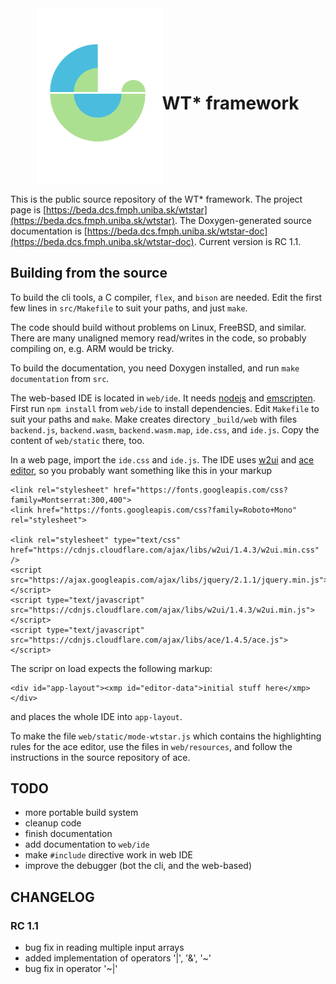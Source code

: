 <div style="display:flex;justify-content:center;align-items:center">
<img src="./logo.svg" width="200px">

# WT\* framework
</div>

This is the public source repository of the WT\* framework.
The project page is [https://beda.dcs.fmph.uniba.sk/wtstar](https://beda.dcs.fmph.uniba.sk/wtstar). The Doxygen-generated source
documentation is [https://beda.dcs.fmph.uniba.sk/wtstar-doc](https://beda.dcs.fmph.uniba.sk/wtstar-doc). Current version is RC 1.1.

## Building from the source

To build the cli tools, a C compiler, `flex`, and `bison` are needed. Edit the first 
few lines in `src/Makefile` to suit your paths, and just `make`. 

The code should build without problems on Linux, FreeBSD, and similar. There are many
unaligned memory read/writes in the code, so probably compiling on, e.g. ARM would be 
tricky. 

To build the documentation, you need Doxygen installed, and run `make documentation` 
from `src`.

The web-based IDE is located in `web/ide`. It needs [nodejs](https://nodejs.org) and [emscripten](https://emscripten.org).
First run `npm install` from `web/ide`
to install dependencies. Edit `Makefile` to suit your paths
and `make`. Make creates directory `_build/web` with files `backend.js`, `backend.wasm`,
`backend.wasm.map`, `ide.css`, and `ide.js`. Copy the content of `web/static` there, too.

In a web page, import the `ide.css` and `ide.js`. The IDE uses [w2ui](http://w2ui.com)
and [ace editor](http://ace.c9.io), so you probably want something like this in
your markup

```
<link rel="stylesheet" href="https://fonts.googleapis.com/css?family=Montserrat:300,400">
<link href="https://fonts.googleapis.com/css?family=Roboto+Mono" rel="stylesheet">

<link rel="stylesheet" type="text/css" href="https://cdnjs.cloudflare.com/ajax/libs/w2ui/1.4.3/w2ui.min.css" />
<script src="https://ajax.googleapis.com/ajax/libs/jquery/2.1.1/jquery.min.js"></script>
<script type="text/javascript" src="https://cdnjs.cloudflare.com/ajax/libs/w2ui/1.4.3/w2ui.min.js"></script>
<script type="text/javascript" src="https://cdnjs.cloudflare.com/ajax/libs/ace/1.4.5/ace.js"></script>
```

The scripr on load expects the following markup:
```
<div id="app-layout"><xmp id="editor-data">initial stuff here</xmp></div>
```
and places the whole IDE into `app-layout`.

To make the file `web/static/mode-wtstar.js` which contains the highlighting rules for the
ace editor, use the files in `web/resources`, and follow the instructions in the source
repository of ace. 

## TODO

- more portable build system
- cleanup code
- finish documentation
- add documentation to `web/ide`
- make `#include` directive work in web IDE
- improve the debugger (bot the cli, and the web-based)

## CHANGELOG

### RC 1.1

- bug fix in reading multiple input arrays
- added implementation of operators '|', '&', '~'
- bug fix in operator '~|'
